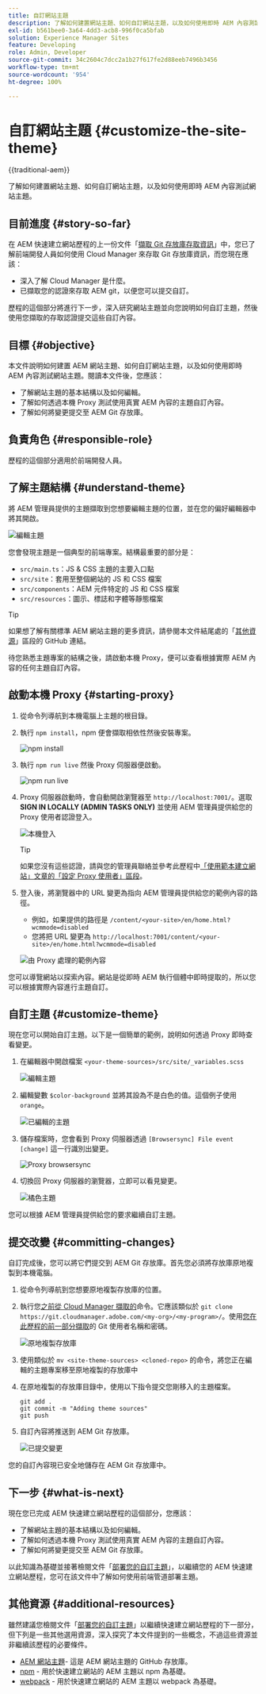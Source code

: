 ```yaml
---
title: 自訂網站主題
description: 了解如何建置網站主題、如何自訂網站主題，以及如何使用即時 AEM 內容測試網站主題。
exl-id: b561bee0-3a64-4dd3-acb8-996f0ca5bfab
solution: Experience Manager Sites
feature: Developing
role: Admin, Developer
source-git-commit: 34c2604c7dcc2a1b27f617fe2d88eeb7496b3456
workflow-type: tm+mt
source-wordcount: '954'
ht-degree: 100%

---
```


# 自訂網站主題 {#customize-the-site-theme}

{{traditional-aem}}

了解如何建置網站主題、如何自訂網站主題，以及如何使用即時 AEM 內容測試網站主題。

## 目前進度 {#story-so-far}

在 AEM 快速建立網站歷程的上一份文件「[擷取 Git 存放庫存取資訊](retrieve-access.md)」中，您已了解前端開發人員如何使用 Cloud Manager 來存取 Git 存放庫資訊，而您現在應該：

* 深入了解 Cloud Manager 是什麼。
* 已擷取您的認證來存取 AEM git，以便您可以提交自訂。

歷程的這個部分將進行下一步，深入研究網站主題並向您說明如何自訂主題，然後使用您擷取的存取認證提交這些自訂內容。

## 目標 {#objective}

本文件說明如何建置 AEM 網站主題、如何自訂網站主題，以及如何使用即時 AEM 內容測試網站主題。閱讀本文件後，您應該：

* 了解網站主題的基本結構以及如何編輯。
* 了解如何透過本機 Proxy 測試使用真實 AEM 內容的主題自訂內容。
* 了解如何將變更提交至 AEM Git 存放庫。

## 負責角色 {#responsible-role}

歷程的這個部分適用於前端開發人員。

## 了解主題結構 {#understand-theme}

將 AEM 管理員提供的主題擷取到您想要編輯主題的位置，並在您的偏好編輯器中將其開啟。

![編輯主題](assets/edit-theme.png)

您會發現主題是一個典型的前端專案。結構最重要的部分是：

* `src/main.ts`：JS &amp; CSS 主題的主要入口點
* `src/site`：套用至整個網站的 JS 和 CSS 檔案
* `src/components`：AEM 元件特定的 JS 和 CSS 檔案
* `src/resources`：圖示、標誌和字體等靜態檔案

>[!TIP]
>
>如果想了解有關標準 AEM 網站主題的更多資訊，請參閱本文件結尾處的「[其他資源](#additional-resources)」區段的 GitHub 連結。

待您熟悉主題專案的結構之後，請啟動本機 Proxy，便可以查看根據實際 AEM 內容的任何主題自訂內容。

## 啟動本機 Proxy {#starting-proxy}

1. 從命令列導航到本機電腦上主題的根目錄。
1. 執行 `npm install`，npm 便會擷取相依性然後安裝專案。

   ![npm install](assets/npm-install.png)

1. 執行 `npm run live` 然後 Proxy 伺服器便啟動。

   ![npm run live](assets/npm-run-live.png)

1. Proxy 伺服器啟動時，會自動開啟瀏覽器至 `http://localhost:7001/`。選取 **SIGN IN LOCALLY (ADMIN TASKS ONLY)** 並使用 AEM 管理員提供給您的 Proxy 使用者認證登入。

   ![本機登入](assets/sign-in-locally.png)

   >[!TIP]
   >
   >如果您沒有這些認證，請與您的管理員聯絡並參考此歷程中[「使用範本建立網站」文章的「設定 Proxy 使用者」區段](/help/journey-sites/quick-site/create-site.md#proxy-user)。

1. 登入後，將瀏覽器中的 URL 變更為指向 AEM 管理員提供給您的範例內容的路徑。

   * 例如，如果提供的路徑是 `/content/<your-site>/en/home.html?wcmmode=disabled`
   * 您將把 URL 變更為 `http://localhost:7001/content/<your-site>/en/home.html?wcmmode=disabled`

   ![由 Proxy 處理的範例內容](assets/proxied-sample-content.png)

您可以導覽網站以探索內容。網站是從即時 AEM 執行個體中即時提取的，所以您可以根據實際內容進行主題自訂。

## 自訂主題 {#customize-theme}

現在您可以開始自訂主題。以下是一個簡單的範例，說明如何透過 Proxy 即時查看變更。

1. 在編輯器中開啟檔案 `<your-theme-sources>/src/site/_variables.scss`

   ![編輯主題](assets/edit-theme.png)

1. 編輯變數 `$color-background` 並將其設為不是白色的值。這個例子使用 `orange`。

   ![已編輯的主題](assets/edited-theme.png)

1. 儲存檔案時，您會看到 Proxy 伺服器透過 `[Browsersync] File event [change]` 這一行識別出變更。

   ![Proxy browsersync](assets/proxy-browsersync.png)

1. 切換回 Proxy 伺服器的瀏覽器，立即可以看見變更。

   ![橘色主題](assets/orange-theme.png)

您可以根據 AEM 管理員提供給您的要求繼續自訂主題。

## 提交改變 {#committing-changes}

自訂完成後，您可以將它們提交到 AEM Git 存放庫。首先您必須將存放庫原地複製到本機電腦。

1. 從命令列導航到您想要原地複製存放庫的位置。
1. 執行您[之前從 Cloud Manager 擷取的](retrieve-access.md)命令。它應該類似於 `git clone https://git.cloudmanager.adobe.com/<my-org>/<my-program>/`。使用[您在此歷程的前一部分擷取](retrieve-access.md)的 Git 使用者名稱和密碼。

   ![原地複製存放庫](assets/clone-repo.png)

1. 使用類似於 `mv <site-theme-sources> <cloned-repo>` 的命令，將您正在編輯的主題專案移至原地複製的存放庫中
1. 在原地複製的存放庫目錄中，使用以下指令提交您剛移入的主題檔案。

   ```text
   git add .
   git commit -m "Adding theme sources"
   git push
   ```

1. 自訂內容將推送到 AEM Git 存放庫。

   ![已提交變更](assets/changes-committed.png)

您的自訂內容現已安全地儲存在 AEM Git 存放庫中。

## 下一步 {#what-is-next}

現在您已完成 AEM 快速建立網站歷程的這個部分，您應該：

* 了解網站主題的基本結構以及如何編輯。
* 了解如何透過本機 Proxy 測試使用真實 AEM 內容的主題自訂內容。
* 了解如何將變更提交至 AEM Git 存放庫。

以此知識為基礎並接著檢閱文件「[部署您的自訂主題](deploy-theme.md)」，以繼續您的 AEM 快速建立網站歷程，您可在該文件中了解如何使用前端管道部署主題。

## 其他資源 {#additional-resources}

雖然建議您檢閱文件「[部署您的自訂主題](deploy-theme.md)」以繼續快速建立網站歷程的下一部分，但下列是一些其他選用資源，深入探究了本文件提到的一些概念，不過這些資源並非繼續該歷程的必要條件。

* [AEM 網站主題](https://github.com/adobe/aem-site-template-standard-theme-e2e)- 這是 AEM 網站主題的 GitHub 存放庫。
* [npm](https://www.npmjs.com) - 用於快速建立網站的 AEM 主題以 npm 為基礎。
* [webpack](https://webpack.js.org) - 用於快速建立網站的 AEM 主題以 webpack 為基礎。
